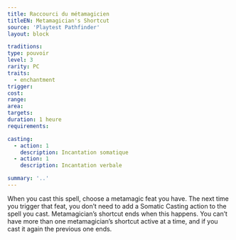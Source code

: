 ```yaml
---
title: Raccourci du métamagicien
titleEN: Metamagician's Shortcut
source: 'Playtest Pathfinder'
layout: block

traditions:
type: pouvoir
level: 3
rarity: PC
traits:
  - enchantment
trigger: 
cost: 
range: 
area: 
targets: 
duration: 1 heure
requirements: 

casting:
  - action: 1
    description: Incantation somatique
  - action: 1
    description: Incantation verbale

summary: '..'
---
```

When you cast this spell, choose a metamagic feat you have. The next time you trigger that feat, you don’t need to add a Somatic Casting action to the spell you cast. Metamagician’s shortcut ends when this happens. You can’t have more than one metamagician’s shortcut active at a time, and if you cast it again the previous one ends.